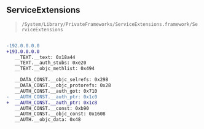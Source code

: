 ## ServiceExtensions

> `/System/Library/PrivateFrameworks/ServiceExtensions.framework/ServiceExtensions`

```diff

-192.0.0.0.0
+193.0.0.0.0
   __TEXT.__text: 0x18a44
   __TEXT.__auth_stubs: 0xe20
   __TEXT.__objc_methlist: 0x494

   __DATA_CONST.__objc_selrefs: 0x298
   __DATA_CONST.__objc_protorefs: 0x28
   __AUTH_CONST.__auth_got: 0x710
-  __AUTH_CONST.__auth_ptr: 0x1c0
+  __AUTH_CONST.__auth_ptr: 0x1c8
   __AUTH_CONST.__const: 0xb90
   __AUTH_CONST.__objc_const: 0x1608
   __AUTH.__objc_data: 0x48

```

